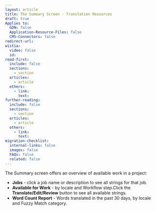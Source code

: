 ```yaml
---
layout: article
title: The Summary Screen - Translation Resources
draft: true
Applies to:
  GDN: false
  Application-Resource-Files: false
  CMS-Connectors: false
redirect-url:
wistia:
  video: false
  id:
read-first:
  include: false
  sections:
    - section
  articles:
    - article
  others:
    - link:
      text:
further-reading:
  include: false
  sections:
    - section
  articles:
    - article
  others:
    - link:
      text:
migration-checklist:
  internal-links: false
  images: false
  FAQs: false
  related: false
---
```


The Summary screen offers an overview of available work in a project:

*   **Jobs** - click a job name or description to see all strings for that job.
*   **Available for Work** - by locale and Workflow step.Click the **Translate/Edit/Review** button to see all available strings.
*   **Word Count Report** - Words translated in the past 30 days, by locale and Fuzzy Match category.
